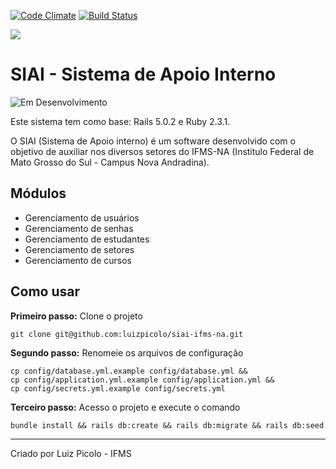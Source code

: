 [![Code Climate](https://codeclimate.com/github/luizpicolo/siai-ifms-na.png)](https://codeclimate.com/github/luizpicolo/siai-ifms-na)
[![Build Status](https://travis-ci.org/luizpicolo/siai-ifms-na.svg?branch=master)](https://travis-ci.org/luizpicolo/siai-ifms-na)

![](https://raw.githubusercontent.com/luizpicolo/siai-ifms-na/master/app/assets/images/logo_ifms.png?token=ABT0W4aSOnogYpUeUhFZlcp1WgNYR34Gks5Yv3kuwA%3D%3D)

# SIAI - Sistema de Apoio Interno

![Em Desenvolvimento](http://messages.hellobits.com/success.svg?message=Em%20Desenvolvimento)

Este sistema tem como base: Rails 5.0.2 e Ruby 2.3.1.

O SIAI (Sistema de Apoio interno) é um software desenvolvido com o objetivo de auxiliar nos diversos setores do IFMS-NA (Institulo Federal de Mato Grosso do Sul - Campus Nova Andradina).

## Módulos

 - Gerenciamento de usuários
 - Gerenciamento de senhas
 - Gerenciamento de estudantes
 - Gerenciamento de setores
 - Gerenciamento de cursos

## Como usar

**Primeiro passo:** Clone o projeto

    git clone git@github.com:luizpicolo/siai-ifms-na.git

**Segundo passo:** Renomeie os arquivos de configuração

    cp config/database.yml.example config/database.yml &&
    cp config/application.yml.example config/application.yml &&
    cp config/secrets.yml.example config/secrets.yml

**Terceiro passo:** Acesso o projeto e execute o comando

    bundle install && rails db:create && rails db:migrate && rails db:seed
______
Criado por Luiz Picolo - IFMS
